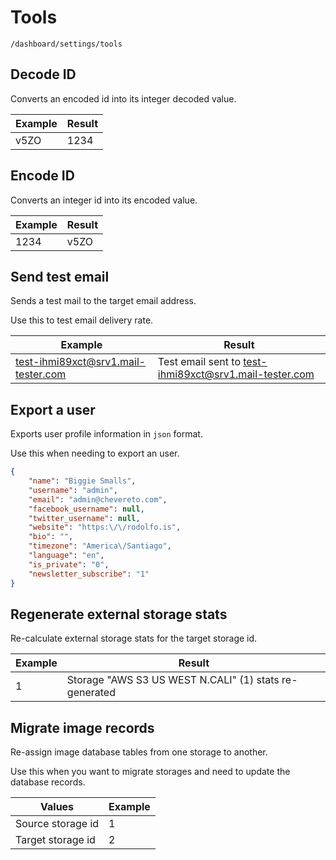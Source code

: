 # Tools

`/dashboard/settings/tools`

## Decode ID

Converts an encoded id into its integer decoded value.

| Example | Result |
| ------- | ------ |
| v5ZO    | 1234   |

## Encode ID

Converts an integer id into its encoded value.

| Example | Result |
| ------- | ------ |
| 1234    | v5ZO   |

## Send test email

Sends a test mail to the target email address.

Use this to test email delivery rate.

| Example                             | Result                                                 |
| ----------------------------------- | ------------------------------------------------------ |
| test-ihmi89xct@srv1.mail-tester.com | Test email sent to test-ihmi89xct@srv1.mail-tester.com |

## Export a user

Exports user profile information in `json` format.

Use this when needing to export an user.

```json
{
    "name": "Biggie Smalls",
    "username": "admin",
    "email": "admin@chevereto.com",
    "facebook_username": null,
    "twitter_username": null,
    "website": "https:\/\/rodolfo.is",
    "bio": "",
    "timezone": "America\/Santiago",
    "language": "en",
    "is_private": "0",
    "newsletter_subscribe": "1"
}
```

## Regenerate external storage stats

Re-calculate external storage stats for the target storage id.

| Example | Result                                                 |
| ------- | ------------------------------------------------------ |
| 1       | Storage "AWS S3 US WEST N.CALI" (1) stats re-generated |

## Migrate image records

Re-assign image database tables from one storage to another.

Use this when you want to migrate storages and need to update the database records.

| Values            | Example |
| ----------------- | ------- |
| Source storage id | 1       |
| Target storage id | 2       |
